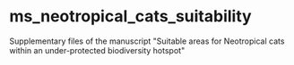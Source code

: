 # ms_neotropical_cats_suitability
Supplementary files of the manuscript "Suitable areas for Neotropical cats within an under-protected biodiversity hotspot"
